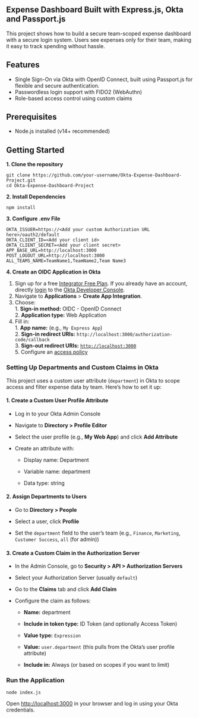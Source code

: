 ## Expense Dashboard Built with Express.js, Okta and Passport.js

This project shows how to build a secure team-scoped expense dashboard with a secure login system. Users see expenses only for their team, making it easy to track spending without hassle.

## Features

* Single Sign-On via Okta with OpenID Connect, built using Passport.js for flexible and secure authentication.  
* Passwordless login support with FIDO2 (WebAuthn)   
* Role-based access control using custom claims  

## Prerequisites

* Node.js installed (v14+ recommended)

## Getting Started

**1\. Clone the repository**

```
git clone https://github.com/your-username/Okta-Expense-Dashboard-Project.git
cd Okta-Expense-Dashboard-Project
```

**2\. Install Dependencies**

```
npm install
```

**3\. Configure .env File**

```
OKTA_ISSUER=https://<Add your custom Authorization URL here>/oauth2/default 
OKTA_CLIENT_ID=<Add your client id>
OKTA_CLIENT_SECRET=<Add your client secret>
APP_BASE_URL=http://localhost:3000
POST_LOGOUT_URL=http://localhost:3000
ALL_TEAMS_NAME=TeamName1,TeamName2,Team Name3
```

**4\. Create an OIDC Application in Okta**

  1. Sign up for a free [Integrator Free Plan](https://developer.okta.com/signup/). If you already have an account, directly [login](https://developer.okta.com/login/) to the [Okta Developer Console](https://developer.okta.com/signup/).   
  2. Navigate to **Applications** \> **Create App Integration**.  
  3. Choose:  
    1. **Sign-in method:** OIDC \- OpenID Connect  
    2. **Application type:** Web Application  
  4. Fill in:  
    1. **App name:** (e.g., `My Express App`)  
    2. **Sign-in redirect URIs:** `http://localhost:3000/authorization-code/callback`  
    3. **Sign-out redirect URIs:** [`http://localhost:3000`](http://localhost:3000)  
    5. Configure an [access policy](https://developer.okta.com/docs/guides/configure-access-policy/main/)

### **Setting Up Departments and Custom Claims in Okta**

This project uses a custom user attribute (`department`) in Okta to scope access and filter expense data by team. Here’s how to set it up:

#### **1\. Create a Custom User Profile Attribute**

* Log in to your Okta Admin Console

* Navigate to **Directory \> Profile Editor**

* Select the user profile (e.g., **My Web App**) and click **Add Attribute**

* Create an attribute with:

  * Display name: Department

  * Variable name: department

  * Data type: string

#### **2\. Assign Departments to Users**

* Go to **Directory \> People**

* Select a user, click **Profile**

* Set the `department` field to the user’s team (e.g., `Finance`, `Marketing`, `Customer Success`, `all` (for admin))

#### **3\. Create a Custom Claim in the Authorization Server**

* In the Admin Console, go to **Security \> API \> Authorization Servers**

* Select your Authorization Server (usually `default`)

* Go to the **Claims** tab and click **Add Claim**

* Configure the claim as follows:

  * **Name:** department

  * **Include in token type:** ID Token (and optionally Access Token)

  * **Value type:** `Expression`

  * **Value:** `user.department` (this pulls from the Okta’s user profile attribute)

  * **Include in:** Always (or based on scopes if you want to limit)

### Run the Application

```
node index.js
```

Open [http://localhost:3000](http://localhost:3000) in your browser and log in using your Okta credentials.
